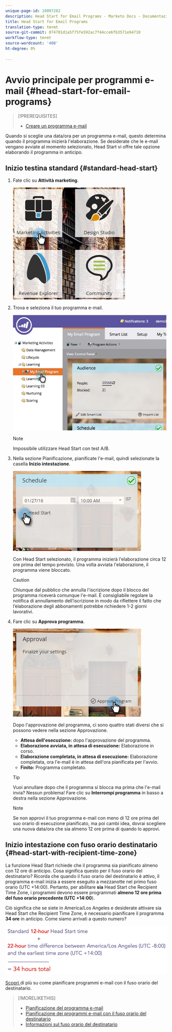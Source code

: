 ```yaml
---
unique-page-id: 10097202
description: Head Start for Email Programs - Marketo Docs - Documentazione prodotto
title: Head Start for Email Programs
translation-type: tm+mt
source-git-commit: 074701d1a5f75fe592ac7f44cce6fb3571e94710
workflow-type: tm+mt
source-wordcount: '408'
ht-degree: 0%

---
```



# Avvio principale per programmi e-mail {#head-start-for-email-programs}

>[!PREREQUISITES]
>
>* [Creare un programma e-mail](../../../../product-docs/email-marketing/email-programs/creating-an-email-program/create-an-email-program.md)

>



Quando si sceglie una data/ora per un programma e-mail, questo determina quando il programma inizierà l&#39;elaborazione. Se desiderate che le e-mail vengano avviate al momento selezionato, Head Start vi offre tale opzione elaborando il programma in anticipo.

## Inizio testina standard {#standard-head-start}

1. Fate clic su **Attività marketing**.

   ![](assets/one-1.png)

1. Trova e seleziona il tuo programma e-mail.

   ![](assets/selectemailprogram-4.jpg)

   >[!NOTE]
   >
   >Impossibile utilizzare Head Start con test A/B.

1. Nella sezione Pianificazione, pianificate l&#39;e-mail, quindi selezionate la casella **Inizio intestazione**.

   ![](assets/three-1.png)

   Con Head Start selezionato, il programma inizierà l&#39;elaborazione circa 12 ore prima del tempo previsto. Una volta avviata l&#39;elaborazione, il programma viene bloccato.

   >[!CAUTION]
   >
   >Chiunque dal pubblico che annulla l&#39;iscrizione dopo il blocco del programma riceverà comunque l&#39;e-mail. È consigliabile regolare la notifica di annullamento dell’iscrizione in modo da riflettere il fatto che l’elaborazione degli abbonamenti potrebbe richiedere 1-2 giorni lavorativi.

1. Fare clic su **Approva programma**.

   ![](assets/four-1.png)

   Dopo l&#39;approvazione del programma, ci sono quattro stati diversi che si possono vedere nella sezione Approvazione.

   * **Attesa dell&#39;esecuzione:** dopo l&#39;approvazione del programma.
   * **Elaborazione avviata, in attesa di esecuzione:** Elaborazione in corso.
   * **Elaborazione completata, in attesa di esecuzione:** Elaborazione completata, ora l&#39;e-mail è in attesa dell&#39;ora pianificata per l&#39;avvio.
   * **Finito:** Programma completato.

   >[!TIP]
   >
   >Vuoi annullare dopo che il programma si blocca ma prima che l&#39;e-mail invia? Nessun problema! Fare clic su **Interrompi programma** in basso a destra nella sezione Approvazione.

   >[!NOTE]
   >
   >Se non approvi il tuo programma e-mail con meno di 12 ore prima del suo orario di esecuzione pianificato, ma poi cambi idea, dovrai scegliere una nuova data/ora che sia almeno 12 ore prima di quando lo approvi.

## Inizio intestazione con fuso orario destinatario {#head-start-with-recipient-time-zone}

La funzione Head Start richiede che il programma sia pianificato almeno con 12 ore di anticipo. Cosa significa questo per il fuso orario del destinatario? Ricorda che quando il fuso orario del destinatario è attivo, il programma e-mail inizia a essere eseguito a mezzanotte nel primo fuso orario (UTC +14:00). Pertanto, per abilitare **sia** Head Start che Recipient Time Zone, i programmi devono essere programmati **almeno 12 ore prima del fuso orario precedente (UTC +14:00**).

Ciò significa che se siete in America/Los Angeles e desiderate attivare sia Head Start che Recipient Time Zone, è necessario pianificare il programma **34 ore** in anticipo. Come siamo arrivati a questo numero?

![](assets/image2017-12-5-13-3a11-3a46.png)

[Scopri ](scheduling-with-recipient-time-zone/schedule-email-programs-with-recipient-time-zone.md) di più su come pianificare programmi e-mail con il fuso orario del destinatario.

>[!MORELIKETHIS]
>
>* [Pianificazione del programma e-mail](schedule-your-email-program.md)
>* [Pianificazione dei programmi e-mail con il fuso orario del destinatario](scheduling-with-recipient-time-zone/schedule-email-programs-with-recipient-time-zone.md)
>* [Informazioni sul fuso orario del destinatario](scheduling-with-recipient-time-zone/understanding-recipient-time-zone.md)

>



